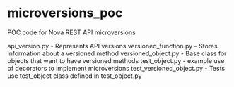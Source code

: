 microversions_poc
=================

POC code for Nova REST API microversions

api_version.py - Represents API versions
versioned_function.py - Stores information about a versioned method
versioned_object.py - Base class for objects that want to have versioned methods
test_object.py - example use of decorators to implement microversions
test_versioned_object.py - Tests use test_object class defined in test_object.py


